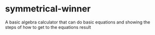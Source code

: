 # symmetrical-winner
A basic algebra calculator that can do basic equations and showing the steps of how to get to the equations result
